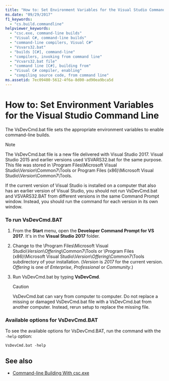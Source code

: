 ```yaml
---
title: "How to: Set Environment Variables for the Visual Studio Command Line"
ms.date: "09/29/2017"
f1_keywords:
  - "cs.build.commandline"
helpviewer_keywords:
  - "csc.exe, command-line builds"
  - "Visual C#, command-line builds"
  - "command-line compilers, Visual C#"
  - "Vsvars32.bat"
  - "builds [C#], command-line"
  - "compilers, invoking from command line"
  - "Vcvars32.bat file"
  - "command line [C#], building from"
  - "Visual C# compiler, enabling"
  - "compiling source code, from command line"
ms.assetid: 7ec09480-5612-4f6a-8d00-ad90ea9bca5d
---
```

# How to: Set Environment Variables for the Visual Studio Command Line

The VsDevCmd.bat file sets the appropriate environment variables to enable command-line builds.

> [!NOTE]
> The VsDevCmd.bat file is a new file delivered with Visual Studio 2017. Visual Studio 2015 and earlier versions used VSVARS32.bat for the same purpose. This file was stored in \Program Files\Microsoft Visual Studio\\*Version*\Common7\Tools or Program Files (x86)\Microsoft Visual Studio\\*Version*\Common7\Tools.

If the current version of Visual Studio is installed on a computer that also has an earlier version of Visual Studio, you should not run VsDevCmd.bat and VSVARS32.BAT from different versions in the same Command Prompt window. Instead, you should run the command for each version in its own window.

### To run VsDevCmd.BAT

1. From the **Start** menu, open the **Developer Command Prompt for VS 2017**.  It's in the **Visual Studio 2017** folder.

2. Change to the \Program Files\Microsoft Visual Studio\\*Version*\\*Offering*\Common7\Tools or \Program Files (x86)\Microsoft Visual Studio\\*Version*\\*Offering*\Common7\Tools subdirectory of your installation.  (*Version* is *2017* for the current version. *Offering* is one of *Enterprise*, *Professional* or *Community*.)

3. Run VsDevCmd.bat by typing **VsDevCmd**.

    > [!CAUTION]
    > VsDevCmd.bat can vary from computer to computer. Do not replace a missing or damaged VsDevCmd.bat file with a VsDevCmd.bat from another computer. Instead, rerun setup to replace the missing file.

### Available options for VsDevCmd.BAT

To see the available options for VsDevCmd.BAT, run the command with the `-help` option:

```console
VsDevCmd.bat -help
```

## See also

- [Command-line Building With csc.exe](../../../csharp/language-reference/compiler-options/command-line-building-with-csc-exe.md)
